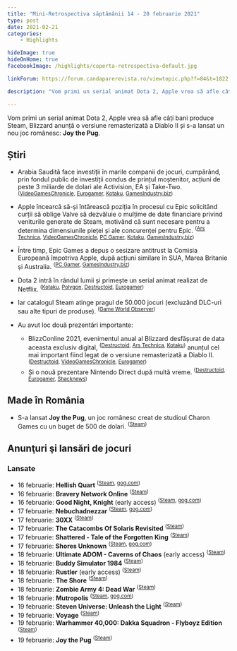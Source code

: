 ```yaml
---
title: "Mini-Retrospectiva săptămânii 14 - 20 februarie 2021"
type: post
date: 2021-02-21
categories:
    - Highlights

hideImage: true
hideOnHome: true
facebookImage: /highlights/coperta-retrospectiva-default.jpg

linkForum: https://forum.candaparerevista.ro/viewtopic.php?f=84&t=1822

description: "Vom primi un serial animat Dota 2, Apple vrea să afle câți bani produce Steam, Blizzard anunță o versiune remasterizată a Diablo II și s-a lansat un nou joc românesc: Joy the Pug."

---
```


Vom primi un serial animat Dota 2, Apple vrea să afle câți bani produce Steam, Blizzard anunță o versiune remasterizată a Diablo II și s-a lansat un nou joc românesc: **Joy the Pug**.

## Știri

* Arabia Saudită face investiții în marile companii de jocuri, cumpărând, prin fondul public de investiții condus de prințul moștenitor, acțiuni de peste 3 miliarde de dolari ale Activision, EA și Take-Two. <sup>([VideoGamesChronicle](https://www.videogameschronicle.com/news/saudi-arabia-invests-over-3-billion-in-activision-ea-and-take-two/), [Eurogamer](https://www.eurogamer.net/articles/2021-02-18-saudi-sovereign-fund-acquires-usd3-3bn-stake-in-activision-ea-take-two), [Kotaku](https://kotaku.com/saudi-arabia-acquires-3-3-billion-stake-in-ea-take-tw-1846299509), [GamesIndustry.biz](https://www.gamesindustry.biz/articles/2021-02-18-saudi-sovereign-fund-invests-over-usd3-billion-in-major-game-publishers))</sup>

* Apple încearcă să-și întărească poziția în procesul cu Epic solicitând curții să oblige Valve să dezvăluie o mulțime de date financiare privind veniturile generate de Steam, motivând că sunt necesare pentru a determina dimensiunile pieței și ale concurenței pentru Epic. <sup>([Ars Technica](https://arstechnica.com/gaming/2021/02/valve-gets-dragged-into-apple-and-epics-legal-fight-over-fortnite/), [VideoGamesChronicle](https://www.videogameschronicle.com/news/apple-is-attempting-to-drag-valve-into-the-epic-games-lawsuit/), [PC Gamer](https://www.pcgamer.com/apple-subpoenas-valve-as-part-of-its-legal-battle-with-epic-valve-fights-back), [Kotaku](https://kotaku.com/apple-wants-valve-to-hand-over-a-bunch-of-steam-info-fo-1846308906), [GamesIndustry.biz](https://www.gamesindustry.biz/articles/2021-02-19-apple-turns-to-valve-for-information-in-legal-battle-with-epic))</sup>

* Între timp, Epic Games a depus o sesizare antitrust la Comisia Europeană împotriva Apple, după acțiuni similare în SUA, Marea Britanie și Australia. <sup>([PC Gamer](https://www.pcgamer.com/epic-games-files-an-antitrust-complaint-against-apple-in-europe), [GamesIndustry.biz](https://www.gamesindustry.biz/articles/2021-02-17-epic-takes-apple-antitrust-complaint-to-eu))</sup>

* Dota 2 intră în rândul lumii și primește un serial animat realizat de Netflix. <sup>([Kotaku](https://kotaku.com/valve-netflix-are-making-a-dota-anime-1846283800), [Polygon](https://www.polygon.com/2021/2/17/22287228/netflix-dota-dragons-blood-anime-series-valve-dragon-knight), [Destructoid](https://www.destructoid.com/stories/dota-dragon-s-blood-anime-series-hits-netflix-march-25-619971.phtml), [Eurogamer](https://www.eurogamer.net/articles/2021-02-17-valves-dota-2-gets-a-netflix-anime-with-dota-dragons-blood))</sup>

* Iar catalogul Steam atinge pragul de 50.000 jocuri (excluzând DLC-uri sau alte tipuri de produse). <sup>([Game World Observer](https://gameworldobserver.com/2021/02/15/steam-reaches-50000-games-milestone/))</sup>

* Au avut loc două prezentări importante:
  * BlizzConline 2021, evenimentul anual al Blizzard desfășurat de data aceasta exclusiv digital, <sup>([Destructoid](https://www.destructoid.com/stories/everything-that-happened-at-blizzconline-2021-s-keynote-620299.phtml), [Ars Technica](https://arstechnica.com/gaming/2021/02/diablo-ii-resurrected-tops-blizzcon-announcement-flurry/), [Kotaku](https://kotaku.com/everything-blizzard-announced-during-blizzconlines-open-1846311616))</sup> anunțul cel mai important fiind legat de o versiune remasterizată a Diablo II. <sup>([Destructoid](https://www.destructoid.com/stories/diablo-ii-resurrected-is-real-and-is-going-to-please-a-lot-of-diablo-purists-620185.phtml), [VideoGamesChronicle](https://www.videogameschronicle.com/news/diablo-2-resurrected-revealed-for-pc-and-consoles-with-cross-progression/), [Eurogamer](https://www.eurogamer.net/articles/2021-02-19-blizzard-announces-diablo-2-resurrected))</sup>
  * Și o nouă prezentare Nintendo Direct după multă vreme. <sup>([Destructoid](https://www.destructoid.com/stories/everything-that-happened-at-the-nintendo-direct-for-february-2021-620089.phtml), [Eurogamer](https://www.eurogamer.net/articles/2021-02-17-everything-announced-in-tonights-nintendo-direct), [Shacknews](https://www.shacknews.com/article/122831/all-announcements-trailers-reveals-from-nintendo-direct-february-2021))</sup>

## Made în România

* S-a lansat **Joy the Pug**, un joc românesc creat de studioul Charon Games cu un buget de 500 de dolari. <sup>([Steam](https://store.steampowered.com/app/1387300/Joy_the_Pug/))</sup>


## Anunţuri şi lansări de jocuri

### Lansate
* 16 februarie: **Hellish Quart** <sup>([Steam](https://store.steampowered.com/app/1000360/Hellish_Quart/), [gog.com](https://www.gog.com/game/hellish_quart))</sup>
* 16 februarie: **Bravery Network Online** <sup>([Steam](https://store.steampowered.com/app/1027120/Bravery_Network_Online/))</sup>
* 16 februarie: **Good Night, Knight** (early access) <sup>([Steam](https://store.steampowered.com/app/1133050/Good_Night_Knight/), [gog.com](https://www.gog.com/game/good_night_knight))</sup>
* 17 februarie: **Nebuchadnezzar** <sup>([Steam](https://store.steampowered.com/app/1157220/Nebuchadnezzar/), [gog.com](https://www.gog.com/game/nebuchadnezzar))</sup>
* 17 februarie: **30XX** <sup>([Steam](https://store.steampowered.com/app/1029210/30XX/))</sup>
* 17 februarie: **The Catacombs Of Solaris Revisited** <sup>([Steam](https://store.steampowered.com/app/1532250/The_Catacombs_of_Solaris_Revisited/))</sup>
* 17 februarie: **Shattered - Tale of the Forgotten King** <sup>([Steam](https://store.steampowered.com/app/1045180/Shattered__Tale_of_the_Forgotten_King/))</sup>
* 17 februarie: **Shores Unknown** <sup>([Steam](https://store.steampowered.com/app/899460/Shores_Unknown/), [gog.com](https://www.gog.com/game/shores_unknown))</sup>
* 18 februarie: **Ultimate ADOM - Caverns of Chaos** (early access) <sup>([Steam](https://store.steampowered.com/app/1266820/Ultimate_ADOM__Caverns_of_Chaos/))</sup>
* 18 februarie: **Buddy Simulator 1984** <sup>([Steam](https://store.steampowered.com/app/1269950/Buddy_Simulator_1984/))</sup>
* 18 februarie: **Rustler** (early access) <sup>([Steam](https://store.steampowered.com/app/844260/Rustler/))</sup>
* 18 februarie: **The Shore** <sup>([Steam](https://store.steampowered.com/app/1297300/The_Shore/))</sup>
* 18 februarie: **Zombie Army 4: Dead War** <sup>([Steam](https://store.steampowered.com/app/694280/Zombie_Army_4_Dead_War/))</sup>
* 18 februarie: **Mutropolis** <sup>([Steam](https://store.steampowered.com/app/1037120/Mutropolis/), [gog.com](https://www.gog.com/game/mutropolis))</sup>
* 19 februarie: **Steven Universe: Unleash the Light** <sup>([Steam](https://store.steampowered.com/app/1379560/Steven_Universe_Unleash_the_Light/))</sup>
* 19 februarie: **Voyage** <sup>([Steam](https://store.steampowered.com/app/1051950/Voyage/))</sup>
* 19 februarie: **Warhammer 40,000: Dakka Squadron - Flyboyz Edition** <sup>([Steam](https://store.steampowered.com/app/1253190/Warhammer_40000_Dakka_Squadron__Flyboyz_Edition/))</sup>
* 19 februarie: **Joy the Pug** <sup>([Steam](https://store.steampowered.com/app/1387300/Joy_the_Pug/))</sup>
